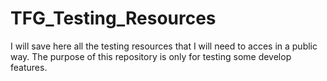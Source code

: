 # TFG_Testing_Resources
I will save here all the testing resources that I will need to acces in a public way. The purpose of this repository is only for testing some develop features.
